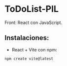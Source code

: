 # ToDoList-PIL
Front: React con JavaScript.

## Instalaciones:
- React + Vite con npm:
``` sh
npm create vite@latest
```
